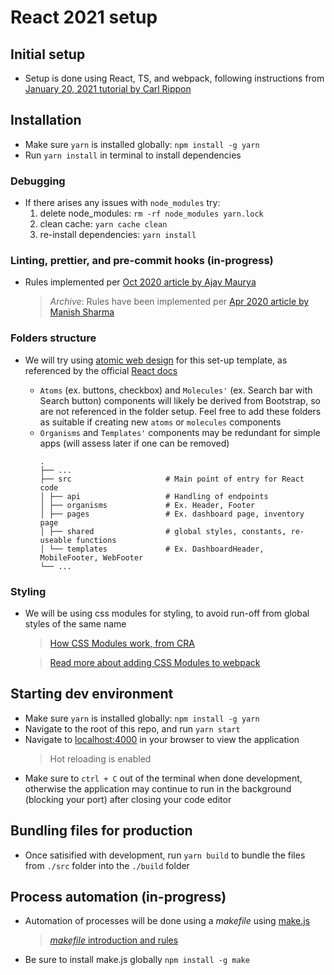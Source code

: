 # React 2021 setup

## Initial setup

- Setup is done using React, TS, and webpack, following instructions from [January 20, 2021 tutorial by Carl Rippon](https://www.carlrippon.com/creating-react-app-with-typescript-eslint-with-webpack5/)

## Installation

- Make sure `yarn` is installed globally: `npm install -g yarn`
- Run `yarn install` in terminal to install dependencies

### Debugging

- If there arises any issues with `node_modules` try:
  1. delete node_modules: `rm -rf node_modules yarn.lock`
  2. clean cache: `yarn cache clean`
  3. re-install dependencies: `yarn install`

### Linting, prettier, and pre-commit hooks (in-progress)

- Rules implemented per [Oct 2020 article by Ajay Maurya](https://dev.to/ajmaurya/set-up-eslint-prettier-and-pre-commit-hooks-using-husky-for-wordpress-from-scratch-1djk)
  > _Archive_: Rules have been implemented per [Apr 2020 article by Manish Sharma](https://medium.com/@loclghst/set-up-eslint-prettier-and-pre-commit-hooks-using-husky-for-react-73e7a51cda26)

### Folders structure

- We will try using [atomic web design](https://bradfrost.com/blog/post/atomic-web-design/#molecules) for this set-up template, as referenced by the official [React docs](https://reactjs.org/docs/faq-structure.html)

  - `Atoms` (ex. buttons, checkbox) and `Molecules'` (ex. Search bar with Search button) components will likely be derived from Bootstrap, so are not referenced in the folder setup. Feel free to add these folders as suitable if creating new `atoms` or `molecules` components
  - `Organisms` and `Templates'` components may be redundant for simple apps (will assess later if one can be removed)
    >
        .
        ├── ...
        ├── src                     # Main point of entry for React code
        │ ├── api                   # Handling of endpoints
        │ ├── organisms             # Ex. Header, Footer
        │ ├── pages                 # Ex. dashboard page, inventory page
        │ ├── shared                # global styles, constants, re-useable functions
        │ └── templates             # Ex. DashboardHeader, MobileFooter, WebFooter
        └── ...

### Styling

- We will be using css modules for styling, to avoid run-off from global styles of the same name

  > [How CSS Modules work, from CRA](https://create-react-app.dev/docs/adding-a-css-modules-stylesheet/)

  > [Read more about adding CSS Modules to webpack](https://webpack.js.org/loaders/css-loader/)

## Starting dev environment

- Make sure `yarn` is installed globally: `npm install -g yarn`
- Navigate to the root of this repo, and run `yarn start`
- Navigate to [localhost:4000](localhost:4000) in your browser to view the application
  > Hot reloading is enabled
- Make sure to `ctrl + C` out of the terminal when done development, otherwise the application may continue to run in the background (blocking your port) after closing your code editor

## Bundling files for production

- Once satisified with development, run `yarn build` to bundle the files from `./src` folder into the `./build` folder

## Process automation (in-progress)

- Automation of processes will be done using a _makefile_ using [make.js](https://www.npmjs.com/package/make)
  > [_makefile_ introduction and rules](https://www.gnu.org/software/make/manual/make.html#Rule-Introduction)
- Be sure to install make.js globally `npm install -g make`
